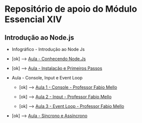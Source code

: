 # Repositório de apoio do Módulo Essencial XIV

## Introdução ao Node.js

- Infográfico - Introdução ao Node Js

- [ok] --> [Aula - Conhecendo Node.Js](https://www.youtube.com/watch?v=X3Gwq9denR0)

- [ok] --> [Aula - Instalação e Primeiros Passos](https://www.youtube.com/watch?v=k6LR9MHaqos)

- Aula - Console, Input e Event Loop
  
  - [ok] --> [Aula 1 - Console - Professor Fabio Mello](https://www.youtube.com/watch?v=Yz6FLn8l0jw)
  
  - [ok] --> [Aula 2 - Input - Professor Fabio Mello](https://www.youtube.com/watch?v=hs4FeFSJcQM)
  
  - [ok] --> [Aula 3 - Event Loop - Professor Fabio Mello](https://www.youtube.com/watch?v=tfmFP60U0as)

- [ok] --> [Aula - Síncrono e Assíncrono](https://www.youtube.com/watch?v=A_RMx7obeuk)
